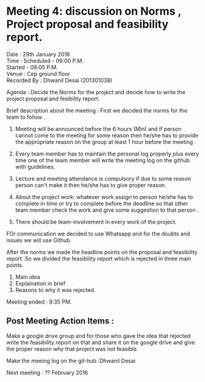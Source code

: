 
Meeting 4: discussion on Norms , Project proposal and feasibility report.
===============================

Date : 29th January 2016  
Time : Scheduled - 09:00 P.M.  
       Started   - 09:05 P.M.  
Venue : Cep ground floor  
Recorded By : Dhwanil Desai  (201301038)


Agenda : Decide the Norms for the project and decide how to write the project proposal and fesibility report.

Brief description about the meeting : First we decided the norms for the team to follow .

1) Meeting will be announced before the 6 hours (Min) and if person cannot come to the meeting for some reason then he/she has to provide the appropriate reason on the group at least 1 hour before the meeting .

2) Every team member has to maintain the personal log properly plus every time one of the team member will write the meeting log on the github with guidelines.

3) Lecture and meeting attendance is compulsory if due to some reason person can't make it then he/she has to give proper reason.

4) About the project work: whatever work assign to person he/she has to complete in time or try to complete before the deadline so that other team member check the work and give some suggestion to that person .

5) There should be team-involvement in every work of the project.

FOr communication we decided to use Whatsapp and for the doubts and issues we will use Github.

After the norms we made the headline points on the proposal and feasibility report .So we divided the feasibility report which is rejected in three main points.
1) Main idea
2) Explaination in brief
3) Reasons to why it was rejected.

Meeting ended : 9:35 PM.

Post Meeting Action Items :
---------------------------

   Make a google drive group and for those who gave the idea that rejected write the feasibility report on that and share it on the google drive and give the proper reason why that project was not feasible.
   
   Make the meeing log on the git-hub :Dhwanil Desai 
   
   Next meeting :   ?? February  2016  
